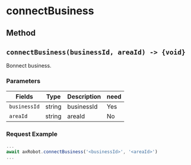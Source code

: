 # connectBusiness

## Method

## `connectBusiness(businessId, areaId) -> {void}`

Bonnect business.

### Parameters

| Fields         | Type             | Description       | need       |
| ------------------ | ----------------------- | -------- |-------- |
| `businessId`       | string |  businessId | Yes |
| `areaId`           | string |  areaId | No |


### Request Example

```javascript
...
await axRobot.connectBusiness('<businessId>', '<areaId>') 
...
```

